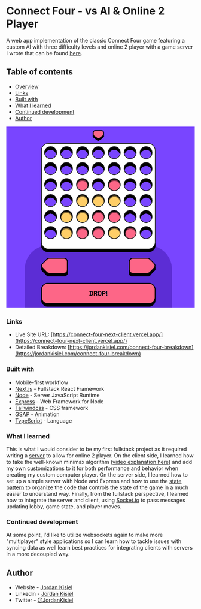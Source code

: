 # Connect Four - vs AI & Online 2 Player

A web app implementation of the classic Connect Four game featuring a custom AI with three difficulty levels and online 2 player with a game server I wrote that can be found [here](https://github.com/JordanKisiel/connect-four-next-server).

## Table of contents

-   [Overview](#overview)
-   [Links](#links)
-   [Built with](#built-with)
-   [What I learned](#what-i-learned)
-   [Continued development](#continued-development)
-   [Author](#author)

![](./promo-image.png)

### Links

-   Live Site URL: [https://connect-four-next-client.vercel.app/](https://connect-four-next-client.vercel.app/)
-   Detailed Breakdown: [https://jordankisiel.com/connect-four-breakdown](https://jordankisiel.com/connect-four-breakdown)

### Built with

-   Mobile-first workflow
-   [Next.js](https://nextjs.org/) - Fullstack React Framework
-   [Node](https://nodejs.org/en) - Server JavaScript Runtime
-   [Express](https://expressjs.com/) - Web Framework for Node
-   [Tailwindcss](https://tailwindcss.com/) - CSS framework
-   [GSAP](https://gsap.com/) - Animation
-   [TypeScript](https://www.typescriptlang.org/) - Language

### What I learned

This is what I would consider to be my first fullstack project as it required writing a [server](https://github.com/JordanKisiel/connect-four-next-server) to allow for online 2 player. On the client side, I learned how to take the well-known minimax algorithm ([video explanation here](https://www.youtube.com/watch?v=l-hh51ncgDI)) and add my own customizations to it for both performance and behavior when creating my custom computer player. On the server side, I learned how to set up a simple server with Node and Express and how to use the [state pattern](https://www.youtube.com/watch?v=N12L5D78MAA) to organize the code that controls the state of the game in a much easier to understand way. Finally, from the fullstack perspective, I learned how to integrate the server and client, using [Socket.io](https://socket.io/) to pass messages updating lobby, game state, and player moves.

### Continued development

At some point, I'd like to utilize websockets again to make more "multiplayer" style applications so I can learn how to tackle issues with syncing data as well learn best practices for integrating clients with servers in a more decoupled way.

## Author

-   Website - [Jordan Kisiel](https://jordankisiel.com)
-   Linkedin - [Jordan Kisiel](https://www.linkedin.com/in/jordan-kisiel-b60129114)
-   Twitter - [@JordanKisiel](https://www.twitter.com/JordanKisiel)
